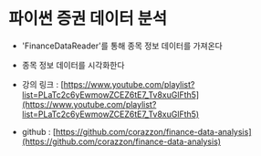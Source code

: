 # 파이썬 증권 데이터 분석

- 'FinanceDataReader'를 통해 종목 정보 데이터를 가져온다
- 종목 정보 데이터를 시각화한다

- 강의 링크 : [https://www.youtube.com/playlist?list=PLaTc2c6yEwmowZCEZ6tE7_Tv8xuGlFth5](https://www.youtube.com/playlist?list=PLaTc2c6yEwmowZCEZ6tE7_Tv8xuGlFth5)
- github : [https://github.com/corazzon/finance-data-analysis](https://github.com/corazzon/finance-data-analysis)